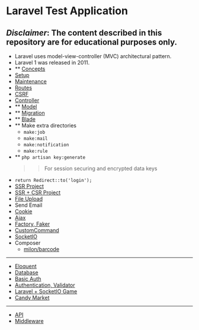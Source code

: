 # Laravel Test Application
***Disclaimer*: The content described in this repository are for educational purposes only.**
---
- Laravel uses model-view-controller (MVC) architectural pattern.
- Laravel 1 was released in 2011.
- ** [Concepts](topic/CONCEPT.md)
- [Setup](topic/SETUP.md)
- [Maintenance](topic/MAINTENANCE.md)
- [Routes](topic/ROUTE.md)
- [CSRF](topic/CSRF.md)
- [Controller](topic/Controller.md)
- ** [Model](topic/Model.md)
- ** [Migration](topic/Migration.md)
- ** [Blade](topic/Blade.md)
- ** Make extra directories
    - `make:job`
    - `make:mail`
    - `make:notification`
    - `make:rule`
- ** `php artisan key:generate`
    >> For session securing and encrypted data keys
- `return Redirect::to('login');`
- [SSR Project](project/PROJECT.md)
- [SSR + CSR Project](project/PROJECT-CSR.md)
- [File Upload](project/FILE-UPLOAD.md)
- Send Email
- [Cookie](topic/COOKIE.md)
- [Ajax](project/AJAX.md)
- [Factory, Faker](project/FACTORY.md)
- [CustomCommand](topic/COMMAND.md)
- [SocketIO](project/Socket/SOCKET.md)
- Composer
    - [milon/barcode](composer/MILON-BARCODE.md)
---
- [Eloquent](topic/Eloquent.md)
- [Database](topic/DATABASE.md)
- [Basic Auth](topic/AUTH.md)
- [Authentication, Validator](project/AUTH.md)
- [Laravel + SocketIO Game](applications/game/README.md)
- [Candy Market](applications/candy-market/README.md)
---
- [API](applications/api/README.md)
- [Middleware](topic/MIDDLEWARE.md)